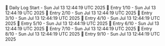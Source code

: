 📅 Daily Log Start - Sun Jul 13 12:44:19 UTC 2025
📌 Entry 1/10 - Sun Jul 13 12:44:19 UTC 2025
📌 Entry 2/10 - Sun Jul 13 12:44:19 UTC 2025
📌 Entry 3/10 - Sun Jul 13 12:44:19 UTC 2025
📌 Entry 4/10 - Sun Jul 13 12:44:19 UTC 2025
📌 Entry 5/10 - Sun Jul 13 12:44:19 UTC 2025
📌 Entry 6/10 - Sun Jul 13 12:44:19 UTC 2025
📌 Entry 7/10 - Sun Jul 13 12:44:19 UTC 2025
📌 Entry 8/10 - Sun Jul 13 12:44:19 UTC 2025
📌 Entry 9/10 - Sun Jul 13 12:44:19 UTC 2025
